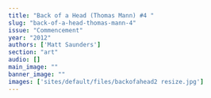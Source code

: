 ```yaml
---
title: "Back of a Head (Thomas Mann) #4 "
slug: "back-of-a-head-thomas-mann-4"
issue: "Commencement"
year: "2012"
authors: ['Matt Saunders']
section: "art"
audio: []
main_image: ""
banner_image: ""
images: ['sites/default/files/backofahead2 resize.jpg']
---
```

